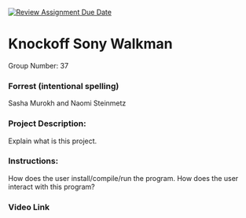 [![Review Assignment Due Date](https://classroom.github.com/assets/deadline-readme-button-22041afd0340ce965d47ae6ef1cefeee28c7c493a6346c4f15d667ab976d596c.svg)](https://classroom.github.com/a/Vh67aNdh)
# Knockoff Sony Walkman
Group Number: 37

### Forrest (intentional spelling)

Sasha Murokh and Naomi Steinmetz
       
### Project Description:

Explain what is this project.
  
### Instructions:

How does the user install/compile/run the program.
How does the user interact with this program?

### Video Link
